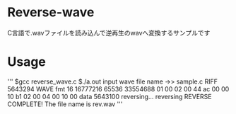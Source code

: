 # Reverse-wave
C言語で.wavファイルを読み込んで逆再生のwavへ変換するサンプルです

# Usage
'''
$gcc reverse_wave.c
$./a.out
input wave file name ->> sample.c
RIFF
5643294 
WAVE
fmt 
16 16777216 65536 33554688 
01 00 
02 00 
44 ac 00 00 
10 b1 02 00 
04 00 
10 00 
data
5643100 
reversing...
reversing
REVERSE COMPLETE! The file name is rev.wav
'''
